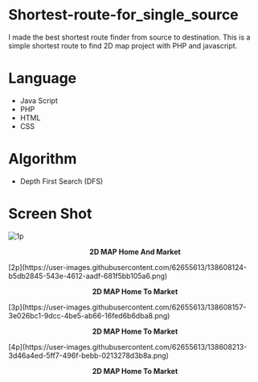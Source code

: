 # Shortest-route-for_single_source
I made the best shortest route finder from source to destination. This is a simple shortest route to find 2D map project with PHP and javascript.
# Language
- Java Script
- PHP
- HTML
- CSS
# Algorithm
- Depth First Search (DFS)
# Screen Shot
![1p](https://user-images.githubusercontent.com/62655613/138608086-5e3b3e3e-4d6a-401e-9904-21e6fb3daa2c.png)
<p align="center"><b>2D MAP Home And Market</b></p>
[2p](https://user-images.githubusercontent.com/62655613/138608124-b5db2845-543e-4612-aadf-681f5bb105a6.png)
<p align="center"><b>2D MAP Home To Market</b></p>
[3p](https://user-images.githubusercontent.com/62655613/138608157-3e026bc1-9dcc-4be5-ab66-16fed6b6dba8.png)
<p align="center"><b>2D MAP Home To Market</b></p>
[4p](https://user-images.githubusercontent.com/62655613/138608213-3d46a4ed-5ff7-496f-bebb-0213278d3b8a.png)
<p align="center"><b>2D MAP Home To Market</b></p>
